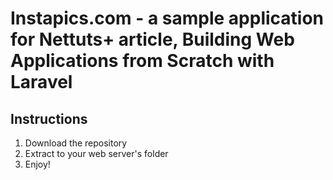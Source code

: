 # Instapics.com - a sample application for Nettuts+ article, Building Web Applications from Scratch with Laravel

## Instructions

1. Download the repository
2. Extract to your web server's folder
3. Enjoy!